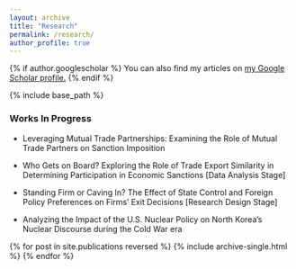 ```yaml
---
layout: archive
title: "Research"
permalink: /research/
author_profile: true
---
```


{% if author.googlescholar %}
  You can also find my articles on <u><a href="{{author.googlescholar}}">my Google Scholar profile</a>.</u>
{% endif %}

{% include base_path %}
<h3> Works In Progress </h3> 

<ul>
<li>Leveraging Mutual Trade Partnerships: Examining the Role of Mutual Trade Partners on Sanction Imposition
  </li>
</ul>

<ul>
<li>Who Gets on Board? Exploring the Role of Trade Export Similarity in Determining Participation in Economic Sanctions [Data Analysis Stage]
 </li>
</ul>

<ul>
<li>Standing Firm or Caving In? The Effect of State Control and Foreign Policy Preferences on Firms’ Exit Decisions [Research Design Stage]
 </li>
</ul>

<ul>
<li>Analyzing the Impact of the U.S. Nuclear Policy on North Korea’s Nuclear Discourse during the Cold War era
 </li>
</ul>


{% for post in site.publications reversed %}
  {% include archive-single.html %}
{% endfor %}
